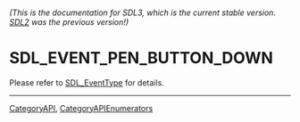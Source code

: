 ###### (This is the documentation for SDL3, which is the current stable version. [SDL2](https://wiki.libsdl.org/SDL2/) was the previous version!)
# SDL_EVENT_PEN_BUTTON_DOWN

Please refer to [SDL_EventType](SDL_EventType) for details.

----
[CategoryAPI](CategoryAPI), [CategoryAPIEnumerators](CategoryAPIEnumerators)

